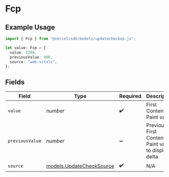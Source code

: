 # Fcp

## Example Usage

```typescript
import { Fcp } from "@vercel/sdk/models/updatecheckop.js";

let value: Fcp = {
  value: 1200,
  previousValue: 900,
  source: "web-vitals",
};
```

## Fields

| Field                                                      | Type                                                       | Required                                                   | Description                                                | Example                                                    |
| ---------------------------------------------------------- | ---------------------------------------------------------- | ---------------------------------------------------------- | ---------------------------------------------------------- | ---------------------------------------------------------- |
| `value`                                                    | *number*                                                   | :heavy_check_mark:                                         | First Contentful Paint value                               | 1200                                                       |
| `previousValue`                                            | *number*                                                   | :heavy_minus_sign:                                         | Previous First Contentful Paint value to display a delta   | 900                                                        |
| `source`                                                   | [models.UpdateCheckSource](../models/updatechecksource.md) | :heavy_check_mark:                                         | N/A                                                        |                                                            |